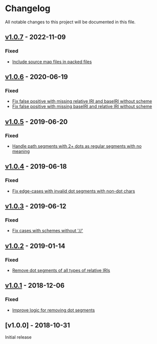 # Changelog
All notable changes to this project will be documented in this file.

<a name="v1.0.7"></a>
## [v1.0.7](https://github.com/rubensworks/relative-to-absolute-iri.js/compare/v1.0.6...v1.0.7) - 2022-11-09

### Fixed
* [Include source map files in packed files](https://github.com/rubensworks/relative-to-absolute-iri.js/commit/5a01a1bd710a398eb1c16b6de025d3d63a8bc1b2)

<a name="v1.0.6"></a>
## [v1.0.6](https://github.com/rubensworks/relative-to-absolute-iri.js/compare/v1.0.3...v1.0.6) - 2020-06-19

### Fixed
* [Fix false positive with missing relative IRI and baseIRI without scheme](https://github.com/rubensworks/relative-to-absolute-iri.js/commit/cb60d61174f76461891f3d0703dcf0deb5d17065)
* [Fix false positive with missing baseIRI and relative IRI without scheme](https://github.com/rubensworks/relative-to-absolute-iri.js/commit/f080de2b10bd4ac889ff67e694e391c7439002cb)

<a name="v1.0.5"></a>
## [v1.0.5](https://github.com/rubensworks/relative-to-absolute-iri.js/compare/v1.0.4...v1.0.5) - 2019-06-20

### Fixed
* [Handle path segments with 2+ dots as regular segments with no meaning](https://github.com/rubensworks/relative-to-absolute-iri.js/commit/5c42ec1b8a350ae5632ee9c556f173b2f7a4e190)

<a name="v1.0.4"></a>
## [v1.0.4](https://github.com/rubensworks/relative-to-absolute-iri.js/compare/v1.0.3...v1.0.4) - 2019-06-18

### Fixed
* [Fix edge-cases with invalid dot segments with non-dot chars](https://github.com/rubensworks/relative-to-absolute-iri.js/commit/391a438ca4a290829ee6696535ef793d1b8078c4)

<a name="v1.0.3"></a>
## [v1.0.3](https://github.com/rubensworks/relative-to-absolute-iri.js/compare/v1.0.2...v1.0.3) - 2019-06-12

### Fixed
* [Fix cases with schemes without '//'](https://github.com/rubensworks/relative-to-absolute-iri.js/commit/731f470e3debbcad70a9b61510cfe44ae597af4c)

<a name="v1.0.2"></a>
## [v1.0.2](https://github.com/rubensworks/relative-to-absolute-iri.js/compare/v1.0.1...v1.0.2) - 2019-01-14

### Fixed
* [Remove dot segments of all types of relative IRIs](https://github.com/rubensworks/relative-to-absolute-iri.js/commit/2418772e30d8af372543ac5cbe506e83fde25aff)

<a name="v1.0.1"></a>
## [v1.0.1](https://github.com/rubensworks/relative-to-absolute-iri.js/compare/v1.0.0...v1.0.1) - 2018-12-06

### Fixed
* [Improve logic for removing dot segments](https://github.com/rubensworks/relative-to-absolute-iri.js/commit/cfb8f8b593672577d258978dce81fe5ff29805aa)

<a name="v1.0.0"></a>
## [v1.0.0] - 2018-10-31

Initial release
